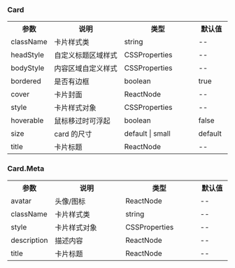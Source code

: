### Card

<table>
  <tbody>
    <tr>
      <th  width="15%">参数</th><th width="35%">说明</th><th width="35%">类型</th><th width="15%">默认值</th>
    </tr>
    <tr>
      <td width="15%">className</td><td width="35%">卡片样式类</td><td width="35%">string</td><td width="15%">--</td>
    </tr>
    <tr>
      <td width="15%">headStyle</td><td width="35%">自定义标题区域样式</td><td width="35%">CSSProperties</td><td width="15%">--</td>
    </tr>
    <tr>
      <td width="15%">bodyStyle</td><td width="35%">内容区域自定义样式</td><td width="35%">CSSProperties</td><td width="15%">--</td>
    </tr>
    <tr>
      <td width="15%">bordered</td><td width="35%">是否有边框</td><td width="35%">boolean</td><td width="15%">true</td>
    </tr>
    <tr>
      <td width="15%">cover</td><td width="35%">卡片封面</td><td width="35%">ReactNode</td><td width="15%">--</td>
    </tr>
    <tr>
      <td width="15%">style</td><td width="35%">卡片样式对象</td><td width="35%">CSSProperties</td><td width="15%">--</td>
    </tr>
    <tr>
      <td width="15%">hoverable</td><td width="35%">鼠标移过时可浮起</td><td width="35%">boolean</td><td width="15%">false</td>
    </tr>
    <tr>
      <td width="15%">size</td><td width="35%">card 的尺寸</td><td width="35%">default | small</td><td width="15%">default</td>
    </tr>
    <tr>
      <td width="15%">title</td><td width="35%">卡片标题</td><td width="35%">ReactNode</td><td width="15%">--</td>
    </tr>
  </tbody>
</table>

### Card.Meta

<table>
  <tbody>
    <tr>
      <th  width="15%">参数</th><th width="35%">说明</th><th width="35%">类型</th><th width="15%">默认值</th>
    </tr>
    <tr>
      <td width="15%">avatar</td><td width="35%">头像/图标</td><td width="35%">ReactNode</td><td width="15%">--</td>
    </tr>
    <tr>
      <td width="15%">className</td><td width="35%">卡片样式类</td><td width="35%">string</td><td width="15%">--</td>
    </tr>
    <tr>
      <td width="15%">style</td><td width="35%">卡片样式对象</td><td width="35%">CSSProperties</td><td width="15%">--</td>
    </tr>
    <tr>
      <td width="15%">description</td><td width="35%">描述内容</td><td width="35%">	ReactNode</td><td width="15%">--</td>
    </tr>
    <tr>
      <td width="15%">title</td><td width="35%">卡片标题</td><td width="35%">ReactNode</td><td width="15%">--</td>
    </tr>
  </tbody>
</table>